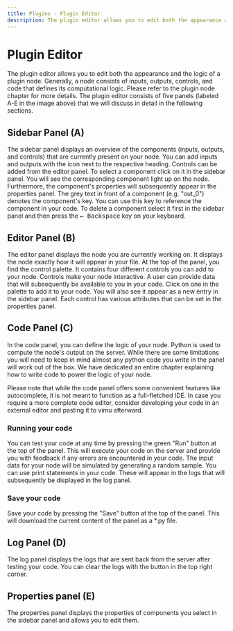 ```yaml
---
title: Plugins - Plugin Editor
description: The plugin editor allows you to edit both the appearance and the logic of a plugin node. Generally, a node consists of inputs, outputs, controls, and code that defines its computational logic. Please refer to the plugin node chapter for more details. The plugin editor consists of five panels (labeled A-E in the image above) that we will discuss in detail in the following sections.
---
```


# Plugin Editor

<framed-gif path="/imgs/plugin_editor_labeled.png"></framed-gif>


The plugin editor allows you to edit both the appearance and the logic of a plugin node. Generally, a node consists of inputs, outputs, controls, and code that defines its computational logic. Please refer to the <nuxt-link to="/docs/plugins/node">plugin node</nuxt-link> chapter for more details. The plugin editor consists of five panels (labeled A-E in the image above) that we will discuss in detail in the following sections.

## Sidebar Panel (A)
The sidebar panel displays an overview of the components (inputs, outputs, and controls) that are currently present on your node. You can add inputs and outputs with the <i class="v-icon mdi mdi-plus theme--light"></i> icon next to the respective heading. Controls can be added from the <nuxt-link to="#editor-panel-b">editor panel</nuxt-link>. To select a component click on it in the sidebar panel. You will see the corresponding component light up on the node. Furthermore, the component's properties will subsequently appear in the <nuxt-link to="#properties-panel-e">properties panel</nuxt-link>. The grey text in front of a component (e.g. "out_0") denotes the component's key. You can use this key to reference the component in your code. To delete a component select it first in the sidebar panel and then press the <kbd class="keyboard-key nowrap">← Backspace</kbd> key on your keyboard.

## Editor Panel (B)
The editor panel displays the node you are currently working on. It displays the node exactly how it will appear in your file. At the top of the panel, you find the control palette. It contains four different controls you can add to your node. Controls make your node interactive. A user can provide data that will subsequently be available to you in your code. Click on one in the palette to add it to your node. You will also see it appear as a new entry in the <nuxt-link to="#sidebar-panel-a">sidebar panel</nuxt-link>. Each control has various attributes that can be set in the <nuxt-link to="#properties-panel-e">properties panel</nuxt-link>.

## Code Panel (C)
In the code panel, you can define the logic of your node. Python is used to compute the node's output on the server. While there are some limitations you will need to keep in mind almost any python code you write in the panel will work out of the box. We have dedicated an <nuxt-link to="/docs/plugins/code">entire chapter</nuxt-link> explaining how to write code to power the logic of your node.

Please note that while the code panel offers some convenient features like autocomplete, it is not meant to function as a full-fletched IDE. In case you require a more complete code editor, consider developing your code in an external editor and pasting it to vimu afterward.

### Running your code
You can test your code at any time by pressing the green "Run" button at the top of the panel. This will execute your code on the server and provide you with feedback if any errors are encountered in your code. The input data for your node will be simulated by generating a random sample. You can use print statements in your code. These will appear in the logs that will subsequently be displayed in the <nuxt-link to="#log-panel-d">log panel</nuxt-link>.

### Save your code
Save your code by pressing the "Save" button at the top of the panel. This will download the current content of the panel as a *.py file.

## Log Panel (D)
The log panel displays the logs that are sent back from the server after testing your code. You can clear the logs with the button in the top right corner.

## Properties panel (E)
The properties panel displays the properties of components you select in the <nuxt-link to="#sidebar-panel-a">sidebar panel</nuxt-link> and allows you to edit them.